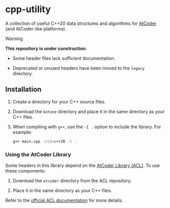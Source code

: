 # cpp-utility
A collection of useful C++20 data structures and algorithms for [AtCoder](https://atcoder.jp/home) (and AtCoder-like platforms).

> [!WARNING]
> **This repository is under construction.**
>
> * Some header files lack sufficient documentation.
>
> * Deprecated or unused headers have been moved to the `legacy` directory.

## Installation

1. Create a directory for your C++ source files.

2. Download the `kotone` directory and place it in the same directory as your C++ files.

3. When compiling with `g++`, use the `-I .` option to include the library. For example:

    ```bash
    g++ main.cpp -std=c++20 -I .
    ```

### Using the AtCoder Library

Some headers in this library depend on the [AtCoder Library (ACL)](https://github.com/atcoder/ac-library). To use these components:

1. Download the `atcoder` directory from the ACL repository.

2. Place it in the same directory as your C++ files.

Refer to the [official ACL documentation](https://atcoder.github.io/ac-library/production/document_en/) for more details.
